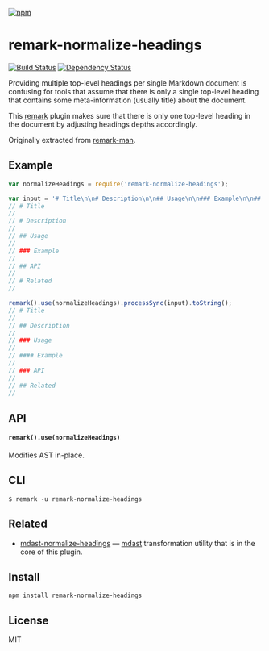 [![npm](https://nodei.co/npm/remark-normalize-headings.png)](https://npmjs.com/package/remark-normalize-headings)

# remark-normalize-headings

[![Build Status][travis-badge]][travis] [![Dependency Status][david-badge]][david]

Providing multiple top-level headings per single Markdown document is confusing for tools that assume that there is only a single top-level heading that contains some meta-information (usually title) about the document.

This [remark][] plugin makes sure that there is only one top-level heading in the document by adjusting headings depths accordingly.

Originally extracted from [remark-man][].

[remark]: https://github.com/wooorm/remark
[remark-man]: https://github.com/wooorm/remark-man
[mdast]: https://github.com/syntax-tree/mdast
[mdast-normalize-headings]: https://github.com/eush77/mdast-normalize-headings

[travis]: https://travis-ci.org/eush77/remark-normalize-headings
[travis-badge]: https://travis-ci.org/eush77/remark-normalize-headings.svg
[david]: https://david-dm.org/eush77/remark-normalize-headings
[david-badge]: https://david-dm.org/eush77/remark-normalize-headings.png

## Example

```js
var normalizeHeadings = require('remark-normalize-headings');

var input = '# Title\n\n# Description\n\n## Usage\n\n### Example\n\n## API\n\n# Related';
// # Title
//
// # Description
//
// ## Usage
//
// ### Example
//
// ## API
//
// # Related
//

remark().use(normalizeHeadings).processSync(input).toString();
// # Title
//
// ## Description
//
// ### Usage
//
// #### Example
//
// ### API
//
// ## Related
//
```

## API

#### `remark().use(normalizeHeadings)`

Modifies AST in-place.

## CLI

```
$ remark -u remark-normalize-headings
```

## Related

-   [mdast-normalize-headings][] — [mdast][] transformation utility that is in the core of this plugin.

## Install

```
npm install remark-normalize-headings
```

## License

MIT
